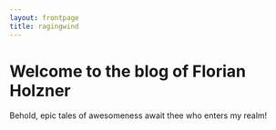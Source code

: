 ```yaml
---
layout: frontpage
title: ragingwind
---
```

# Welcome to the blog of Florian Holzner
Behold, epic tales of awesomeness await thee who enters my realm!